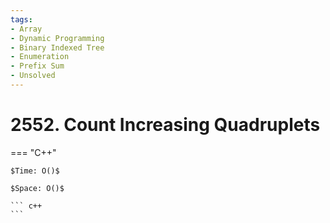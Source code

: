 ```yaml
---
tags:
- Array
- Dynamic Programming
- Binary Indexed Tree
- Enumeration
- Prefix Sum
- Unsolved
---
```



# 2552. Count Increasing Quadruplets

=== "C++"

    $Time: O()$

    $Space: O()$

    ``` c++
    ```